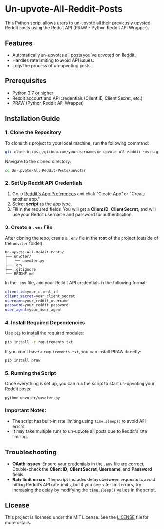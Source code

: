 # Un-upvote-All-Reddit-Posts

This Python script allows users to un-upvote all their previously upvoted Reddit posts using the Reddit API (PRAW - Python Reddit API Wrapper). 

## Features
- Automatically un-upvotes all posts you’ve upvoted on Reddit.
- Handles rate limiting to avoid API issues.
- Logs the process of un-upvoting posts.

## Prerequisites
- Python 3.7 or higher
- Reddit account and API credentials (Client ID, Client Secret, etc.)
- PRAW (Python Reddit API Wrapper)

## Installation Guide

### 1. Clone the Repository
To clone this project to your local machine, run the following command:

```bash
git clone https://github.com/yourusername/Un-upvote-All-Reddit-Posts.git
```

Navigate to the cloned directory:
```bash
cd Un-upvote-All-Reddit-Posts/unvoter
```

### 2. Set Up Reddit API Credentials

1. Go to [Reddit's App Preferences](https://www.reddit.com/prefs/apps) and click "Create App" or "Create another app."
2. Select **script** as the app type.
3. Fill in the required fields. You will get a **Client ID**, **Client Secret**, and will use your Reddit username and password for authentication.

### 3. Create a `.env` File

After cloning the repo, create a `.env` file in the **root** of the project (outside of the `unvoter` folder).

```
Un-upvote-All-Reddit-Posts/
├── unvoter/
│   └── unvoter.py
├── .env
├── .gitignore
└── README.md
```

In the `.env` file, add your Reddit API credentials in the following format:

```bash
client_id=your_client_id
client_secret=your_client_secret
username=your_reddit_username
password=your_reddit_password
user_agent=your_user_agent
```

### 4. Install Required Dependencies

Use `pip` to install the required modules:

```bash
pip install -r requirements.txt
```

If you don't have a `requirements.txt`, you can install PRAW directly:

```bash
pip install praw
```

### 5. Running the Script

Once everything is set up, you can run the script to start un-upvoting your Reddit posts:

```bash
python unvoter/unvoter.py
```

### Important Notes:
- The script has built-in rate limiting using `time.sleep()` to avoid API errors.
- It may take multiple runs to un-upvote all posts due to Reddit's rate limiting.

## Troubleshooting

- **OAuth issues**: Ensure your credentials in the `.env` file are correct. Double-check the **Client ID**, **Client Secret**, **Username**, and **Password** fields.
- **Rate limit errors**: The script includes delays between requests to avoid hitting Reddit’s API rate limits, but if you see rate-limit errors, try increasing the delay by modifying the `time.sleep()` values in the script.

## License
This project is licensed under the MIT License. See the [LICENSE](LICENSE) file for more details.
